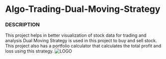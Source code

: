 # Algo-Trading-Dual-Moving-Strategy

### DESCRIPTION
This project helps in better visualization of stock data for trading and analysis
Dual Moving Strategy is used in this project to buy and sell stock.
This project also has a portfolio calculator that calculates the total profit and loss using this strategy.
![LOGO](https://www.tomorrowmakers.com/sites/default/files/2019-11/TM%20Jan%20Algo%20Tradin%20Research%20compressed.jpg)


